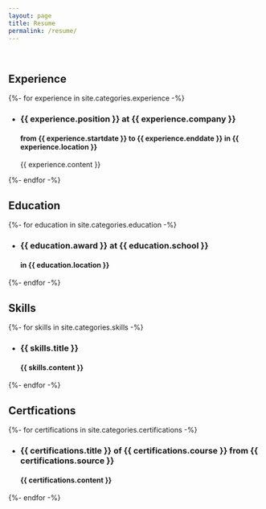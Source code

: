 ```yaml
---
layout: page
title: Resume
permalink: /resume/
---
```


<br>

<h2>Experience</h2>
{%- for experience in site.categories.experience -%}
<ul>
    <li>
        <h3> {{ experience.position }} at {{ experience.company }} </h3>
        <h4> from {{ experience.startdate }} to {{ experience.enddate }} in {{ experience.location }}</h4>
        {{ experience.content }}
    </li>
</ul>
{%- endfor -%}

<br>

<h2>Education</h2>
{%- for education in site.categories.education -%}
<ul>
    <li>
        <h3> {{ education.award }} at {{ education.school }} </h3>
        <h4> in {{ education.location }}</h4>
    </li>
</ul>
{%- endfor -%}

<br>

<h2>Skills</h2>
{%- for skills in site.categories.skills -%}
<ul>
    <li>
        <h3> {{ skills.title }} </h3>
        <h4> {{ skills.content }}</h4>
    </li>
</ul>
{%- endfor -%}

<br>

<h2>Certfications</h2>
{%- for certifications in site.categories.certifications -%}
<ul>
    <li>
        <h3> {{ certifications.title }} of {{ certifications.course }} from {{ certifications.source }} </h3>
        <h4> {{ certifications.content }}</h4>
    </li>
</ul>
{%- endfor -%}